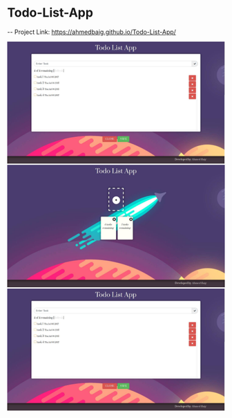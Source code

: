 # Todo-List-App

-- Project Link: https://ahmedbaig.github.io/Todo-List-App/

![Alt text](
https://github.com/ahmedbaig/Todo-List-App/blob/master/1.jpg?raw=true "Optional Title")
![Alt text](
https://github.com/ahmedbaig/Todo-List-App/blob/master/2.jpg?raw=true "Optional Title")
![Alt text](
https://github.com/ahmedbaig/Todo-List-App/blob/master/1.jpg?raw=true "Optional Title")
